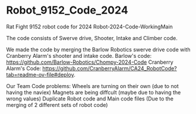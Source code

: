 # Robot_9152_Code_2024
Rat Fight 9152 robot code for 2024
Robot-2024-Code-WorkingMain


The code consists of Swerve drive, Shooter, Intake and Climber code.

We made the code by merging the Barlow Robotics swerve drive code with Cranberry Alarm's shooter and intake code. 
Barlow's code: https://github.com/Barlow-Robotics/Chompy-2024-Code 
Cranberry Alarm's Code: https://github.com/CranberryAlarm/CA24_RobotCode?tab=readme-ov-file#deploy. 


Our Team Code problems:
Wheels are turning on their own (due to not having the naviex)
Magnets are being diffcult (maybe due to having the wrong values)
Duplicate Robot code and Main code files (Due to the merging of 2 different sets of robot code)






 



